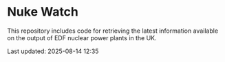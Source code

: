 # Nuke Watch

This repository includes code for retrieving the latest information available on the output of EDF nuclear power plants in the UK.

Last updated: 2025-08-14 12:35
